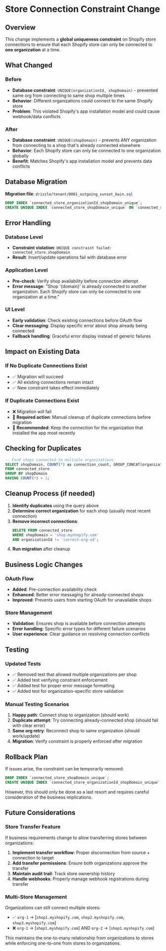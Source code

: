 # Store Connection Constraint Change

## Overview

This change implements a **global uniqueness constraint** on Shopify store connections to ensure that each Shopify store can only be connected to **one organization** at a time.

## What Changed

### Before

- **Database constraint**: `UNIQUE(organizationId, shopDomain)` - prevented same org from connecting to same shop multiple times
- **Behavior**: Different organizations could connect to the same Shopify store
- **Problem**: This violated Shopify's app installation model and could cause webhook/data conflicts

### After

- **Database constraint**: `UNIQUE(shopDomain)` - prevents ANY organization from connecting to a shop that's already connected elsewhere
- **Behavior**: Each Shopify store can only be connected to one organization globally
- **Benefit**: Matches Shopify's app installation model and prevents data conflicts

## Database Migration

**Migration file**: `drizzle/tenant/0001_outgoing_sunset_bain.sql`

```sql
DROP INDEX `connected_store_organizationId_shopDomain_unique`;
CREATE UNIQUE INDEX `connected_store_shopDomain_unique` ON `connected_store` (`shopDomain`);
```

## Error Handling

### Database Level

- **Constraint violation**: `UNIQUE constraint failed: connected_store.shopDomain`
- **Result**: Insert/update operations fail with database error

### Application Level

- **Pre-check**: Verify shop availability before connection attempt
- **Error message**: "Shop '{domain}' is already connected to another organization. Each Shopify store can only be connected to one organization at a time."

### UI Level

- **Early validation**: Check existing connections before OAuth flow
- **Clear messaging**: Display specific error about shop already being connected
- **Fallback handling**: Graceful error display instead of generic failures

## Impact on Existing Data

### If No Duplicate Connections Exist

- ✅ Migration will succeed
- ✅ All existing connections remain intact
- ✅ New constraint takes effect immediately

### If Duplicate Connections Exist

- ❌ Migration will fail
- 🔧 **Required action**: Manual cleanup of duplicate connections before migration
- 📝 **Recommended**: Keep the connection for the organization that installed the app most recently

## Checking for Duplicates

```sql
-- Find shops connected to multiple organizations
SELECT shopDomain, COUNT(*) as connection_count, GROUP_CONCAT(organizationId) as organizations
FROM connected_store
GROUP BY shopDomain
HAVING COUNT(*) > 1;
```

## Cleanup Process (if needed)

1. **Identify duplicates** using the query above
2. **Determine correct organization** for each shop (usually most recent connection)
3. **Remove incorrect connections**:
   ```sql
   DELETE FROM connected_store
   WHERE shopDomain = 'shop.myshopify.com'
   AND organizationId != 'correct-org-id';
   ```
4. **Run migration** after cleanup

## Business Logic Changes

### OAuth Flow

- **Added**: Pre-connection availability check
- **Enhanced**: Better error messaging for already-connected shops
- **Improved**: Prevents users from starting OAuth for unavailable shops

### Store Management

- **Validation**: Ensures shop is available before connection attempts
- **Error handling**: Specific error types for different failure scenarios
- **User experience**: Clear guidance on resolving connection conflicts

## Testing

### Updated Tests

- ✅ Removed test that allowed multiple organizations per shop
- ✅ Added test verifying constraint enforcement
- ✅ Added test for proper error message formatting
- ✅ Added test for organization-specific store validation

### Manual Testing Scenarios

1. **Happy path**: Connect shop to organization (should work)
2. **Duplicate attempt**: Try connecting already-connected shop (should fail with clear error)
3. **Same org retry**: Reconnect shop to same organization (should work/update)
4. **Migration**: Verify constraint is properly enforced after migration

## Rollback Plan

If issues arise, the constraint can be temporarily removed:

```sql
DROP INDEX `connected_store_shopDomain_unique`;
CREATE UNIQUE INDEX `connected_store_organizationId_shopDomain_unique` ON `connected_store` (`organizationId`, `shopDomain`);
```

However, this should only be done as a last resort and requires careful consideration of the business implications.

## Future Considerations

### Store Transfer Feature

If business requirements change to allow transferring stores between organizations:

1. **Implement transfer workflow**: Proper disconnection from source + connection to target
2. **Add transfer permissions**: Ensure both organizations approve the transfer
3. **Maintain audit trail**: Track store ownership history
4. **Handle webhooks**: Properly manage webhook registrations during transfer

### Multi-Store Management

Organizations can still connect multiple stores:

- ✅ `org-1` → [`shop1.myshopify.com`, `shop2.myshopify.com`, `shop3.myshopify.com`]
- ❌ `org-1` → [`shop1.myshopify.com`] AND `org-2` → [`shop1.myshopify.com`]

This maintains the one-to-many relationship from organizations to stores while enforcing one-to-one from stores to organizations.
